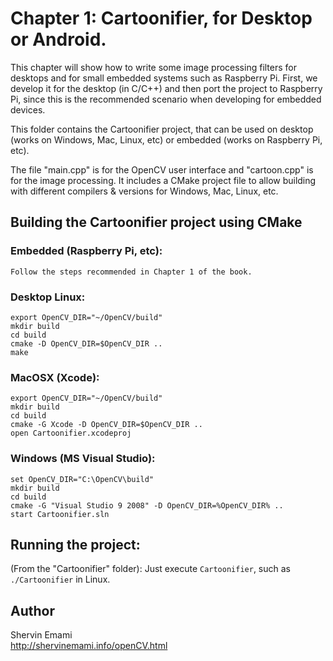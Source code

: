 # Chapter 1: Cartoonifier, for Desktop or Android.

This chapter will show how to write some image processing filters for desktops and for small embedded systems such as Raspberry Pi. 
First, we develop it for the desktop (in C/C++) and then port the project to Raspberry Pi, since this is the recommended scenario when developing for embedded devices.

This folder contains the Cartoonifier project, that can be used on desktop
(works on Windows, Mac, Linux, etc) or embedded (works on Raspberry Pi, etc).

The file "main.cpp" is for the OpenCV user interface and "cartoon.cpp" is for
the image processing.
It includes a CMake project file to allow building with different compilers &
versions for Windows, Mac, Linux, etc.


## Building the Cartoonifier project using CMake

### Embedded (Raspberry Pi, etc):
    Follow the steps recommended in Chapter 1 of the book.

### Desktop Linux:
    export OpenCV_DIR="~/OpenCV/build"
    mkdir build
    cd build
    cmake -D OpenCV_DIR=$OpenCV_DIR ..
    make 

### MacOSX (Xcode):
    export OpenCV_DIR="~/OpenCV/build"
    mkdir build
    cd build
    cmake -G Xcode -D OpenCV_DIR=$OpenCV_DIR ..
    open Cartoonifier.xcodeproj

### Windows (MS Visual Studio):
    set OpenCV_DIR="C:\OpenCV\build"
    mkdir build
    cd build
    cmake -G "Visual Studio 9 2008" -D OpenCV_DIR=%OpenCV_DIR% ..
    start Cartoonifier.sln 

    
## Running the project:

(From the "Cartoonifier" folder):
Just execute `Cartoonifier`, such as `./Cartoonifier` in Linux.

## Author
Shervin Emami<br/>
http://shervinemami.info/openCV.html

